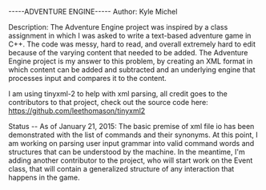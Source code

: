 -----ADVENTURE ENGINE-----
Author: Kyle Michel

Description:
  The Adventure Engine project was inspired by a class assignment in which I was asked to write a text-based
adventure game in C++. The code was messy, hard to read, and overall extremely hard to edit because of the
varying content that needed to be added. The Adventure Engine project is my answer to this problem, by
creating an XML format in which content can be added and subtracted and an underlying engine that
processes input and compares it to the content.

  I am using tinyxml-2 to help with xml parsing, all credit goes to the contributors to that project,
check out the source code here:
https://github.com/leethomason/tinyxml2
  
Status -- As of January 21, 2015:
The basic premise of xml file io has been demonstrated with the list of commands and their synonyms. At this
point, I am working on parsing user input grammar into valid command words and structures that can be
understood by the machine.
In the meantime, I'm adding another contributor to the project, who will start work on the Event class,
that will contain a generalized structure of any interaction that happens in the game.
